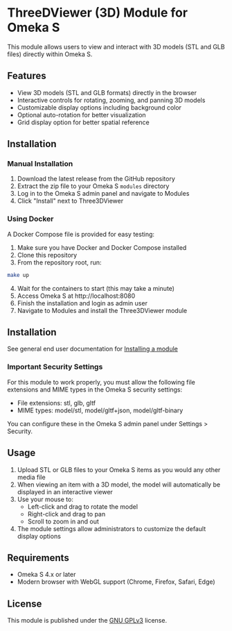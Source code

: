 # ThreeDViewer (3D) Module for Omeka S

This module allows users to view and interact with 3D models (STL and GLB files) directly within Omeka S.

## Features

- View 3D models (STL and GLB formats) directly in the browser
- Interactive controls for rotating, zooming, and panning 3D models
- Customizable display options including background color
- Optional auto-rotation for better visualization
- Grid display option for better spatial reference

## Installation

### Manual Installation

1. Download the latest release from the GitHub repository
2. Extract the zip file to your Omeka S `modules` directory
3. Log in to the Omeka S admin panel and navigate to Modules
5. Click "Install" next to Three3DViewer

### Using Docker

A Docker Compose file is provided for easy testing:

1. Make sure you have Docker and Docker Compose installed
2. Clone this repository
3. From the repository root, run:

```bash
make up
```

4. Wait for the containers to start (this may take a minute)
5. Access Omeka S at http://localhost:8080
6. Finish the installation and login as admin user
7. Navigate to Modules and install the Three3DViewer module

## Installation

See general end user documentation for [Installing a module](http://omeka.org/s/docs/user-manual/modules/#installing-modules)

### Important Security Settings

For this module to work properly, you must allow the following file extensions and MIME types in the Omeka S security settings:

- File extensions: stl, glb, gltf
- MIME types: model/stl, model/gltf+json, model/gltf-binary

You can configure these in the Omeka S admin panel under Settings > Security.

## Usage

1. Upload STL or GLB files to your Omeka S items as you would any other media file
2. When viewing an item with a 3D model, the model will automatically be displayed in an interactive viewer
3. Use your mouse to:
   - Left-click and drag to rotate the model
   - Right-click and drag to pan
   - Scroll to zoom in and out
4. The module settings allow administrators to customize the default display options

## Requirements

- Omeka S 4.x or later
- Modern browser with WebGL support (Chrome, Firefox, Safari, Edge)

## License

This module is published under the [GNU GPLv3](LICENSE) license.
